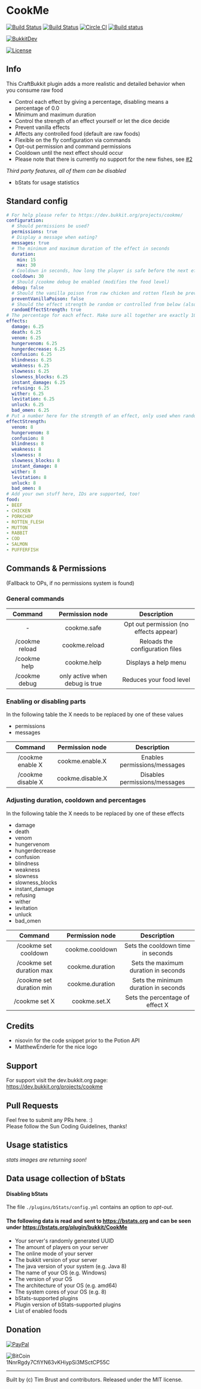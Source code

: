 # CookMe
[![Build Status](https://ci.dustplanet.de/job/CookMe/badge/icon)](https://ci.dustplanet.de/job/CookMe/)
[![Build Status](https://travis-ci.org/timbru31/CookMe.svg?branch=master)](https://travis-ci.org/timbru31/CookMe)
[![Circle CI](https://img.shields.io/circleci/project/timbru31/CookMe.svg)](https://circleci.com/gh/timbru31/CookMe)
[![Build status](https://ci.appveyor.com/api/projects/status/nb3s68pfwruj1xq5?svg=true)](https://ci.appveyor.com/project/timbru31/cookme)

[![BukkitDev](https://img.shields.io/badge/BukkitDev-v3.0.0-orange.svg)](https://dev.bukkit.org/projects/cookme/)

[![License](https://img.shields.io/badge/License-MIT-blue.svg)](LICENSE)

## Info
This CraftBukkit plugin adds a more realistic and detailed behavior when you consume raw food
* Control each effect by giving a percentage, disabling means a percentage of 0.0
* Minimum and maximum duration
* Control the strength of an effect yourself or let the dice decide
* Prevent vanilla effects
* Affects any controlled food (default are raw foods)
* Flexible on the fly configuration via commands
* Opt-out permission and command permissions
* Cooldown until the next effect should occur
* Please note that there is currently no support for the new fishes, see [#2](https://github.com/timbru31/CookMe/issues/2)

*Third party features, all of them can be disabled*
* bStats for usage statistics

## Standard config
```yaml
# For help please refer to https://dev.bukkit.org/projects/cookme/
configuration:
  # Should permissions be used?
  permissions: true
  # Display a message when eating?
  messages: true
  # The minimum and maximum duration of the effect in seconds
  duration:
    min: 15
    max: 30
  # Cooldown in seconds, how long the player is safe before the next effect happens.
  cooldown: 30
  # Should /cookme debug be enabled (modifies the food level)
  debug: false
  # Should the vanilla poison from raw chicken and rotten flesh be prevented if the player has the permission cookme.safe
  preventVanillaPoison: false
  # Should the effect strength be random or controlled from below (also called amplifier)
  randomEffectStrength: true
# The percentage for each effect. Make sure all together are exactly 100! 0 means disabled!
effects:
  damage: 6.25
  death: 6.25
  venom: 6.25
  hungervenom: 6.25
  hungerdecrease: 6.25
  confusion: 6.25
  blindness: 6.25
  weakness: 6.25
  slowness: 6.25
  slowness_blocks: 6.25
  instant_damage: 6.25
  refusing: 6.25
  wither: 6.25
  levitation: 6.25
  unluck: 6.25
  bad_omen: 6.25
# Put a number here for the strength of an effect, only used when randomEffectStrength is false
effectStrength:
  venom: 8
  hungervenom: 8
  confusion: 8
  blindness: 8
  weakness: 8
  slowness: 8
  slowness_blocks: 8
  instant_damage: 8
  wither: 8
  levitation: 8
  unluck: 8
  bad_omen: 8
# Add your own stuff here, IDs are supported, too!
food:
- BEEF
- CHICKEN
- PORKCHOP
- ROTTEN_FLESH
- MUTTON
- RABBIT
- COD
- SALMON
- PUFFERFISH
```

## Commands & Permissions
(Fallback to OPs, if no permissions system is found)

### General commands
| Command        | Permission node                | Description                            |
|:--------------:|:------------------------------:|:--------------------------------------:|
|              - | cookme.safe                    | Opt out permission (no effects appear) |
| /cookme reload | cookme.reload                  | Reloads the configuration files        |
| /cookme help   | cookme.help                    | Displays a help menu                   |
| /cookme debug  | only active when debug is true | Reduces your food level                |

### Enabling or disabling parts
In the following table the X needs to be replaced by one of these values
* permissions
* messages

| Command           | Permission node  | Description                   |
|:-----------------:|:----------------:|:-----------------------------:|
| /cookme enable X  | cookme.enable.X  | Enables permissions/messages  |
| /cookme disable X | cookme.disable.X | Disables permissions/messages |

### Adjusting duration, cooldown and percentages
In the following table the X needs to be replaced by one of these effects
* damage
* death
* venom
* hungervenom
* hungerdecrease
* confusion
* blindness
* weakness
* slowness
* slowness_blocks
* instant_damage
* refusing
* wither
* levitation
* unluck
* bad_omen

| Command                  | Permission node | Description                          |
|:------------------------:|:---------------:|:------------------------------------:|
| /cookme set cooldown     | cookme.cooldown | Sets the cooldown time in seconds    |
| /cookme set duration max | cookme.duration | Sets the maximum duration in seconds |
| /cookme set duration min | cookme.duration | Sets the minimum duration in seconds |
| /cookme set X            | cookme.set.X    | Sets the percentage of effect X      |

## Credits
* nisovin for the code snippet prior to the Potion API
* MatthewEnderle for the nice logo

## Support
For support visit the dev.bukkit.org page: https://dev.bukkit.org/projects/cookme

## Pull Requests
Feel free to submit any PRs here. :)  
Please follow the Sun Coding Guidelines, thanks!

## Usage statistics

_stats images are returning soon!_

## Data usage collection of bStats

#### Disabling bStats
The file `./plugins/bStats/config.yml` contains an option to *opt-out*.

#### The following data is **read and sent** to https://bstats.org and can be seen under https://bstats.org/plugin/bukkit/CookMe
* Your server's randomly generated UUID
* The amount of players on your server
* The online mode of your server
* The bukkit version of your server
* The java version of your system (e.g. Java 8)
* The name of your OS (e.g. Windows)
* The version of your OS
* The architecture of your OS (e.g. amd64)
* The system cores of your OS (e.g. 8)
* bStats-supported plugins
* Plugin version of bStats-supported plugins
* List of enabled foods

## Donation
[![PayPal](https://www.paypalobjects.com/en_US/i/btn/btn_donateCC_LG.gif "Donation via PayPal")](https://www.paypal.com/cgi-bin/webscr?cmd=_s-xclick&hosted_button_id=T9TEV7Q88B9M2)

![BitCoin](https://dustplanet.de/wp-content/uploads/2015/01/bitcoin-logo-plain.png "Donation via BitCoins")  
1NnrRgdy7CfiYN63vKHiypSi3MSctCP55C

---
Built by (c) Tim Brust and contributors. Released under the MIT license.
